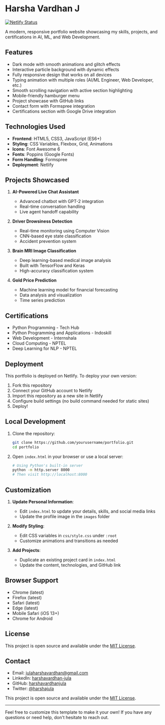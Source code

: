 # Harsha Vardhan J

[![Netlify Status](https://api.netlify.com/api/v1/badges/YOUR_DEPLOY_ID/deploy-status)](https://app.netlify.com/sites/YOUR_SITE_NAME/overview)

A modern, responsive portfolio website showcasing my skills, projects, and certifications in AI, ML, and Web Development.

## Features

- Dark mode with smooth animations and glitch effects
- Interactive particle background with dynamic effects
- Fully responsive design that works on all devices
- Typing animation with multiple roles (AI/ML Engineer, Web Developer, etc.)
- Smooth scrolling navigation with active section highlighting
- Mobile-friendly hamburger menu
- Project showcase with GitHub links
- Contact form with Formspree integration
- Certifications section with Google Drive integration

## Technologies Used

- **Frontend**: HTML5, CSS3, JavaScript (ES6+)
- **Styling**: CSS Variables, Flexbox, Grid, Animations
- **Icons**: Font Awesome 6
- **Fonts**: Poppins (Google Fonts)
- **Form Handling**: Formspree
- **Deployment**: Netlify

## Projects Showcased

1. **AI-Powered Live Chat Assistant**
   - Advanced chatbot with GPT-2 integration
   - Real-time conversation handling
   - Live agent handoff capability

2. **Driver Drowsiness Detection**
   - Real-time monitoring using Computer Vision
   - CNN-based eye state classification
   - Accident prevention system

3. **Brain MRI Image Classification**
   - Deep learning-based medical image analysis
   - Built with TensorFlow and Keras
   - High-accuracy classification system

4. **Gold Price Prediction**
   - Machine learning model for financial forecasting
   - Data analysis and visualization
   - Time series prediction

## Certifications

- Python Programming - Tech Hub
- Python Programming and Applications - Indoskill
- Web Development - Internshala
- Cloud Computing - NPTEL
- Deep Learning for NLP - NPTEL

## Deployment

This portfolio is deployed on Netlify. To deploy your own version:

1. Fork this repository
2. Connect your GitHub account to Netlify
3. Import this repository as a new site in Netlify
4. Configure build settings (no build command needed for static sites)
5. Deploy!

## Local Development

1. Clone the repository:
   ```bash
   git clone https://github.com/yourusername/portfolio.git
   cd portfolio
   ```

2. Open `index.html` in your browser or use a local server:
   ```bash
   # Using Python's built-in server
   python -m http.server 8000
   # Then visit http://localhost:8000
   ```

## Customization

1. **Update Personal Information**:
   - Edit `index.html` to update your details, skills, and social media links
   - Update the profile image in the `images` folder

2. **Modify Styling**:
   - Edit CSS variables in `css/style.css` under `:root`
   - Customize animations and transitions as needed

3. **Add Projects**:
   - Duplicate an existing project card in `index.html`
   - Update the content, technologies, and GitHub link

## Browser Support

- Chrome (latest)
- Firefox (latest)
- Safari (latest)
- Edge (latest)
- Mobile Safari (iOS 13+)
- Chrome for Android

## License

This project is open source and available under the [MIT License](LICENSE).

## Contact

- Email: julaharshavardhan@gmail.com
- LinkedIn: [harshavardhan-jula](https://www.linkedin.com/in/julaharshavardhan-a0621b232)
- GitHub: [harshavardhanjula](https://github.com/harshavardhanjula)
- Twitter: [@harshajula](https://x.com/harshajula)

This project is open source and available under the [MIT License](LICENSE).

---

Feel free to customize this template to make it your own! If you have any questions or need help, don't hesitate to reach out.
